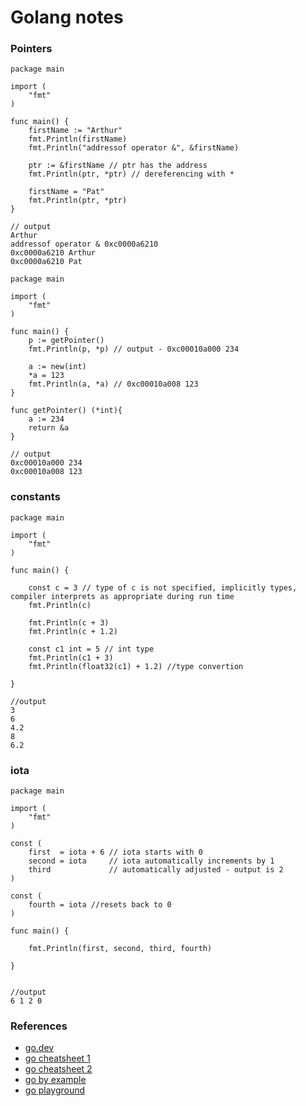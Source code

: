 # Golang notes

### Pointers

```
package main

import (
	"fmt"
)

func main() {
	firstName := "Arthur"
	fmt.Println(firstName)
	fmt.Println("addressof operator &", &firstName)

	ptr := &firstName // ptr has the address
	fmt.Println(ptr, *ptr) // dereferencing with *

	firstName = "Pat"
	fmt.Println(ptr, *ptr)
}

// output
Arthur
addressof operator & 0xc0000a6210
0xc0000a6210 Arthur
0xc0000a6210 Pat

```

```
package main

import (
	"fmt"
)

func main() {
	p := getPointer()
	fmt.Println(p, *p) // output - 0xc00010a000 234
	
	a := new(int)
	*a = 123
	fmt.Println(a, *a) // 0xc00010a008 123
}

func getPointer() (*int){
	a := 234
	return &a
}

// output
0xc00010a000 234
0xc00010a008 123

```

### constants

```
package main

import (
	"fmt"
)

func main() {

	const c = 3 // type of c is not specified, implicitly types, compiler interprets as appropriate during run time
	fmt.Println(c)

	fmt.Println(c + 3)
	fmt.Println(c + 1.2)

	const c1 int = 5 // int type
	fmt.Println(c1 + 3)
	fmt.Println(float32(c1) + 1.2) //type convertion

}

//output
3
6
4.2
8
6.2

```

### iota

```
package main

import (
	"fmt"
)

const (
	first  = iota + 6 // iota starts with 0
	second = iota     // iota automatically increments by 1
	third             // automatically adjusted - output is 2
)

const (
	fourth = iota //resets back to 0
)

func main() {

	fmt.Println(first, second, third, fourth)

}


//output
6 1 2 0
```

### References
- [go.dev](https://go.dev)
- [go cheatsheet 1](https://github.com/a8m/golang-cheat-sheet)
- [go cheatsheet 2](https://devhints.io/go)
- [go by example](https://gobyexample.com/)
- [go playground](https://go.dev/blog/playground)
